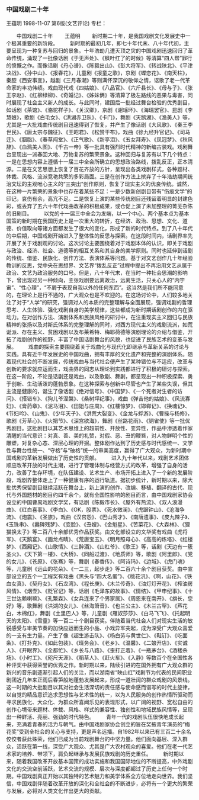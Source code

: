 ### 中国戏剧二十年
王蕴明
1998-11-07
第6版(文艺评论)
专栏：

　　中国戏剧二十年
　　王蕴明
　　新时期二十年，是我国戏剧文化发展史中一个极其重要的新阶段。
　　新时期的最初几年，即七十年代末、八十年代初，主要呈现为一种复苏与回归的景象。十年浩劫几遭灭顶之灾的中国戏剧迅速回归了革命传统，涌现了一批像话剧《于无声处》、《枫叶红了的时候》等清算“四人帮”罪行的愤慨之作。而像话剧《丹心谱》、《陈毅出山》、《彭大将军》、《转战陕北》、《平津决战》、《孙中山》、《报春花》，儿童剧《报童之歌》，京剧《蝶恋花》、《南天柱》，秦腔《西安事变》，越剧《三月春潮》等则满怀深沉的敬仰之情，讴歌了老一代革命家的丰功伟绩。戏曲现代戏《四姑娘》、《八品官》、《六斤县长》、《母与子》、《张王李赵》、《红柳绿柳》、《奇婚记》、《姊妹俩》等清算了极左路线的恶果与毒害，同时展现了社会主义新人的成长。与此同时，建国后一批经过舞台检验的优秀剧目，如话剧《茶馆》、《骆驼祥子》、《关汉卿》，京剧《谢瑶环》、《海瑞罢官》、昆剧《李慧娘》，歌剧《白毛女》、《洪湖赤卫队》、《卡门》，舞剧《天鹅湖》、《渔美人》等，尤其是一大批戏曲传统剧目迅速得到了恢复，并产生了像话剧《大风歌》、《秦王李世民》、《唐太宗与魏征》、《王昭君》、《松赞干布》，戏曲《徐九经升官记》、《司马迁》、《胭脂》、《春草闯堂》、《正气歌》、《新亭泪》、《五女拜寿》、《凤冠梦》、《秋风辞》、《血溅美人图》、《千古一帝》等一批具有强烈时代精神的新编古装戏。戏剧舞台呈现出一派春回大地、万物复苏的繁荣景象。这种回归与复苏有以下几个特点：一是在思想内容上遵循十一届三中全会所确立的思想政治路线，拨乱反正，正本清源。二是在文艺思想上恢复了百花齐放的方针，呈现出各类戏剧样式，各种题材、体裁、风格、流派竞艳共荣的多彩局面。三是在创作方法上摈弃了十年浩劫期间统治文坛的主观唯心主义的“三突出”创作原则，恢复了现实主义的优良传统。诚然，在这种一片繁荣的景象中也存在着某些不足：一是少数新创剧目带有“伤痕文学”的印记，哀伤有余，高亢不足。二是恢复上演的某些传统剧目还残留着明显的封建色彩，或丢弃了五六十年代戏曲改革的积极成果，或仓促上演了未加整理的菁芜杂陈的旧剧目。
　　以党的十一届三中全会为发端，以一个中心、两个基本点为基本国策的新时期在我国历史上是一次重大的转折，在经济、政治、思想、文化、道德、价值取向等诸方面都发生了很大的变化，形成了新的时代特点。到了八十年代的中后期，中国戏剧开始进入了整体性的反思与探索。在这段时间内，话剧界率先开展了关于戏剧观的讨论。这次讨论主要围绕着对于戏剧本体的认识，即关于戏剧与政治、经济、社会、道德等的相互关系和其自身的美学原则。同时也延伸到话剧的传统、借鉴、民族化、创作方法、表演体系等问题。基于对文艺创作几十年经验教训的反思，党中央在思想界、文艺界“拨乱反正”过程中提出不再沿用文艺从属于政治、文艺为政治服务的口号。但是，八十年代末，在当时一种社会思潮的影响下，曾出现过另一种倾向，主张戏剧要远离政治，远离生活，只关心人的“内宇宙”、“性心理”，“不屑于表现自我以外的任何东西”。这当然是我们所不能同意的，在理论上是行不通的，广大观众也是不欢迎的。在这场讨论中，人们较多地关注了对于“人学”的研究，强调对人的本质的完整理解与全面展现，强调戏剧的哲理思考、人生体验、强化戏剧自身的美学规律，这些都成为新时期话剧创作的内在驱动力。在对创作方法、演剧体系和民族风格的研讨中，在注重现实主义回归与民族精神的张扬以及对斯氏体系的完整理解的同时，对西方现代主义的戏剧流派，如荒诞派、存在主义、贫困戏剧以及布莱希特、梅耶荷德等演剧理论的介绍与借鉴，开拓了戏剧创作的视野，丰富了中国话剧舞台的风貌，也促进了民族艺术的变革与发展。
　　戏曲的探索主要围绕着关于戏曲化与现代化即继承与革新关系的讨论与实践。具有近千年发展史的中国戏曲，拥有丰厚的文化遗产和完整的演剧体系。随着现代社会的不断发展，传统戏曲与当代社会便产生了某种错位与不适应，改革与创新的要求就应运而生，戏曲界的同志从理论到实践都进行了积极的研讨与探索。在这一阶段，不论是话剧还是戏曲，以及歌剧、舞剧，都呈现出一种积极探索、勇于创新、生动活泼的蓬勃景象。在这种探索与创新中尽管也产生了某些失误，但其主流是健康的，诞生了像话剧《绝对信号》、《中国梦》、《一个死者对生者的访问》、《搭错车》、《狗儿爷涅槃》、《桑树坪纪事》，戏曲《弹吉他的姑娘》、《风流寡妇》、《膏药章》、《泥马泪》、《田姐与庄周》、《红楼惊梦》、《邯郸记》、《换魂记》、《节妇吟》、《山鬼》、《少年天子》、《洪荒大裂变》、《金龙与蜉游》、《曹操与杨修》，歌剧《芳草心》、《火把节》、《深宫欲海》，舞剧《丝路花雨》、《铜雀使》等一批优秀剧目。这批剧目以其艺术思维上的超前性、开放性、变异性，作品中渗透着作家清醒的当代意识：对真、善、美的礼赞，对假、恶、丑的鞭笞，对人物鲜明个性的雕塑，对复杂心态、深层心理的开掘。整体剧作达到了历史感与时代感统一、文学性与舞台性统一、“守格”与“破格”统一的审美高度，赢得了广大观众，为新时期中国戏剧的革新发展做出了历史性的贡献。
　　进入九十年代以来，戏剧艺术团体顺应改革开放的时代主潮，进行了管理体制与经营方式的改革，增强了自身的活力，改善了生存环境，在队伍建设、艺术生产、市场开拓上进入了一个新的发展阶段，戏剧界整体走上了一种健康有序的运行轨道。据初步统计，新时期以来，除大批优秀保留剧目继续活跃在舞台上，新上演的创作、改编、移植、翻译的古代、现代与外国题材的剧目约四千余个。就有全国性影响的剧目而言，由中国戏剧家协会设立的中国曹禺戏剧文学奖，有话剧《陈毅市长》、《屋外有热流》、《双人浪漫曲》、《红白喜事》、《李白》、《OK，股票》、《死水微澜》、《虎踞钟山》、《沧海争流》、《炮震》、《圣旅》，戏曲《汉宫怨》、《巴山秀才》、《南唐遗事》、《皮九辣子》、《玉珠串》、《爨碑残梦》、《变脸》、《丑嫂》、《金魁星》、《苦菜花》、《大森林》、《狸猫换太子》等二百八十余部优秀作品获奖。由文化部设立的文华奖有戏曲《虎将军》、《天鹅宴》、《画龙点睛》、《荒唐宝玉》、《明月照母心》、《高高的炼塔》、《红楼梦》、《西厢记》、《山歌情》、《三醉酒》、《山杠爷》、《歌王》等，话剧《天边有一簇圣火》、《天下第一楼》、《大桥》、《同船过渡》、《地质师》等，歌剧《阿里郎》、《党的女儿》、《苍原》、《张骞》等，舞剧《春香传》、《阿诗玛》、《边城》、《虎门魂》等，儿童剧《远山的花朵》、《一二三，起步走》等二百六十余个剧目获奖。由中宣部设立的五个一工程奖有戏曲《黑头与“四大名蛋”》、《桃花汛》、《啊，山花》、《铁血女真》、《契丹女》、《石龙湾》、《程长庚》、《木兰传奇》、《油灯灯开花》、《榨油房风情》、《烟壶》、《贬官记》等，话剧《毛泽东的故事》、《情结》、《甲申纪事》、《十三世达赖喇嘛》、《孔繁森》、《女兵连来了个男家属》、《周恩来在南开》、《旗长，您好》等，歌舞剧《洪湖的女儿》、《丝海箫音》、《也兰公主》、《木兰古罕》、《芦花白，木棉红》，舞剧《土里巴人》等，儿童剧《雁奴莎莎》、《白马飞飞》、《托起明天的太阳》、《雪童》等一百二十个剧目获奖。伴随着当代社会人们对现实生活的敏锐感受与审美节奏的加快应运而生的小品、小戏异军突起，成为深受广大观众喜爱的一支有生力量。产生了像《超生游击队》、《杨白劳与黄世仁》、《鞋钉》、《吃面条》、《打扑克》、《如此包装》、《班务会》、《老乡》、《温馨》、《二娘开店》、《实诚人》、《开眼界》、《全都忙》、《乡长与八路》、《歪打正着》、《一瓶茅台》、《酒楼杀场》、《小时工》、《咫尺天涯》、《稻草人》、《赶火车》、《入静》等数百个在全国性各种评奖中获得荣誉的优秀之作。新时期以来，陆续引进的在国外拥有广大观众群的新兴的音乐剧逐渐引起人们的关注，而以湖南省“映山红”戏剧节为代表的民间职业剧团近几年来正雨后春笋般地蓬勃发展起来，形成一道壮阔的群众戏剧的风景线。这一时期的大批剧目以其对社会生活深切的责任感与使命感而谱写的时代主旋律，以自觉的精品意识追求思想性与艺术性的统一，以为人民服务的创作热情所驱动而寻求民族化、大众化、为群众所喜闻乐见的表现形式，以广阔的视野、宽松自由的创作心境带来题材、体裁、风格、样式的兼容性、独创性和地域民族风情等，呈现出一种鲜活、亮丽、强劲的时代特色。
　　青年一代的戏剧队伍很快地成长起来，充满着青春的活力与朝气。由中国戏剧家协会创立的旨在奖掖青年演员的“梅花奖”受到全社会的关心与支持，更是声名远播。自1982年以来已有三百二十余名佼佼者获此殊荣，他们已成为当前戏剧舞台的中坚力量。他们面向基层、深入群众，活跃在第一线，深受广大观众、尤其是广大农村观众的喜爱。他们在老一代艺术家的培养、带领下，肩负起继承与发展民族戏剧的历史重任。
　　新时期以来，随着我国改革开放基本国策的成功实施和我国国际地位的不断提高，中外戏剧文化的交流空前活跃，艺术交流的规模、层次与深度都超过了历史上任何一个时期。中国戏剧真正开始以其独特的艺术魅力和美学体系全方位地走向世界。我们坚信，中国戏剧伴随着改革开放的深化和全社会的不断进步，必将有一个更大的繁荣与发展，必将对人类文化作出更大的贡献。

